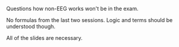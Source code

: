 Questions how non-EEG works won't be in the exam.

No formulas from the last two sessions. Logic and terms should be understood though.

All of the slides are necessary.
